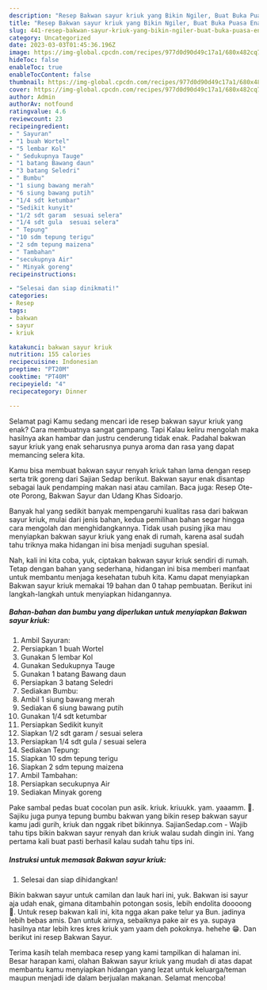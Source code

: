 ```yaml
---
description: "Resep Bakwan sayur kriuk yang Bikin Ngiler, Buat Buka Puasa Enak"
title: "Resep Bakwan sayur kriuk yang Bikin Ngiler, Buat Buka Puasa Enak"
slug: 441-resep-bakwan-sayur-kriuk-yang-bikin-ngiler-buat-buka-puasa-enak
category: Uncategorized
date: 2023-03-03T01:45:36.196Z
image: https://img-global.cpcdn.com/recipes/977d0d90d49c17a1/680x482cq70/bakwan-sayur-kriuk-foto-resep-utama.jpg
hideToc: false
enableToc: true
enableTocContent: false
thumbnail: https://img-global.cpcdn.com/recipes/977d0d90d49c17a1/680x482cq70/bakwan-sayur-kriuk-foto-resep-utama.jpg
cover: https://img-global.cpcdn.com/recipes/977d0d90d49c17a1/680x482cq70/bakwan-sayur-kriuk-foto-resep-utama.jpg
author: Admin
authorAv: notfound
ratingvalue: 4.6
reviewcount: 23
recipeingredient:
- " Sayuran"
- "1 buah Wortel"
- "5 lembar Kol"
- " Sedukupnya Tauge"
- "1 batang Bawang daun"
- "3 batang Seledri"
- " Bumbu"
- "1 siung bawang merah"
- "6 siung bawang putih"
- "1/4 sdt ketumbar"
- "Sedikit kunyit"
- "1/2 sdt garam  sesuai selera"
- "1/4 sdt gula  sesuai selera"
- " Tepung"
- "10 sdm tepung terigu"
- "2 sdm tepung maizena"
- " Tambahan"
- "secukupnya Air"
- " Minyak goreng"
recipeinstructions:

- "Selesai dan siap dinikmati!"
categories:
- Resep
tags:
- bakwan
- sayur
- kriuk

katakunci: bakwan sayur kriuk 
nutrition: 155 calories
recipecuisine: Indonesian
preptime: "PT20M"
cooktime: "PT40M"
recipeyield: "4"
recipecategory: Dinner

---
```



Selamat pagi Kamu sedang mencari ide resep bakwan sayur kriuk yang enak? Cara membuatnya sangat gampang. Tapi Kalau keliru mengolah maka hasilnya akan hambar dan justru cenderung tidak enak. Padahal bakwan sayur kriuk yang enak seharusnya punya aroma dan rasa yang dapat memancing selera kita.


Kamu bisa membuat bakwan sayur renyah kriuk tahan lama dengan resep serta trik goreng dari Sajian Sedap berikut. Bakwan sayur enak disantap sebagai lauk pendamping makan nasi atau camilan. Baca juga: Resep Ote-ote Porong, Bakwan Sayur dan Udang Khas Sidoarjo.

Banyak hal yang sedikit banyak mempengaruhi kualitas rasa dari bakwan sayur kriuk, mulai dari jenis bahan, kedua pemilihan bahan segar hingga cara mengolah dan menghidangkannya. Tidak usah pusing jika mau menyiapkan bakwan sayur kriuk yang enak di rumah, karena asal sudah tahu triknya maka hidangan ini bisa menjadi suguhan spesial.


Nah, kali ini kita coba, yuk, ciptakan bakwan sayur kriuk sendiri di rumah. Tetap dengan bahan yang sederhana, hidangan ini bisa memberi manfaat untuk membantu menjaga kesehatan tubuh kita. Kamu dapat menyiapkan Bakwan sayur kriuk memakai 19 bahan dan 0 tahap pembuatan. Berikut ini langkah-langkah untuk menyiapkan hidangannya.

<!--inarticleads1-->

##### Bahan-bahan dan bumbu yang diperlukan untuk menyiapkan Bakwan sayur kriuk:

1. Ambil  Sayuran:
1. Persiapkan 1 buah Wortel
1. Gunakan 5 lembar Kol
1. Gunakan  Sedukupnya Tauge
1. Gunakan 1 batang Bawang daun
1. Persiapkan 3 batang Seledri
1. Sediakan  Bumbu:
1. Ambil 1 siung bawang merah
1. Sediakan 6 siung bawang putih
1. Gunakan 1/4 sdt ketumbar
1. Persiapkan Sedikit kunyit
1. Siapkan 1/2 sdt garam / sesuai selera
1. Persiapkan 1/4 sdt gula / sesuai selera
1. Sediakan  Tepung:
1. Siapkan 10 sdm tepung terigu
1. Siapkan 2 sdm tepung maizena
1. Ambil  Tambahan:
1. Persiapkan secukupnya Air
1. Sediakan  Minyak goreng


Pake sambal pedas buat cocolan pun asik. kriuk. kriuukk. yam. yaaamm. 🤤. Sajiku juga punya tepung bumbu bakwan yang bikin resep bakwan sayur kamu jadi gurih, kriuk dan nggak ribet bikinnya. SajianSedap.com - Wajib tahu tips bikin bakwan sayur renyah dan kriuk walau sudah dingin ini. Yang pertama kali buat pasti berhasil kalau sudah tahu tips ini. 

<!--inarticleads2-->

##### Instruksi untuk memasak Bakwan sayur kriuk:


1. Selesai dan siap dihidangkan!

Bikin bakwan sayur untuk camilan dan lauk hari ini, yuk. Bakwan isi sayur aja udah enak, gimana ditambahin potongan sosis, lebih endolita doooong 🤤. Untuk resep bakwan kali ini, kita ngga akan pake telur ya Bun. jadinya lebih bebas amis. Dan untuk airnya, sebaiknya pake air es ya. supaya hasilnya ntar lebih kres kres kriuk yam yaam deh pokoknya. hehehe 😁. Dan berikut ini resep Bakwan Sayur. 

Terima kasih telah membaca resep yang kami tampilkan di halaman ini. Besar harapan kami, olahan Bakwan sayur kriuk yang mudah di atas dapat membantu kamu menyiapkan hidangan yang lezat untuk keluarga/teman maupun menjadi ide dalam berjualan makanan. Selamat mencoba!
